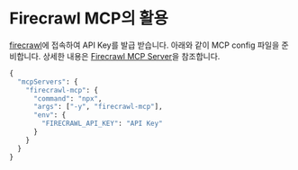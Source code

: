 # Firecrawl MCP의 활용

[firecrawl](https://www.firecrawl.dev/signin)에 접속하여 API Key를 발급 받습니다. 아래와 같이 MCP config 파일을 준비합니다. 상세한 내용은 [Firecrawl MCP Server](https://github.com/mendableai/firecrawl-mcp-server)을 참조합니다.

```python
{
  "mcpServers": {
    "firecrawl-mcp": {
      "command": "npx",
      "args": ["-y", "firecrawl-mcp"],
      "env": {
        "FIRECRAWL_API_KEY": "API Key"
      }
    }
  }
}
```
